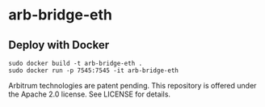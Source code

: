 # arb-bridge-eth

## Deploy with Docker

```
sudo docker build -t arb-bridge-eth .
sudo docker run -p 7545:7545 -it arb-bridge-eth
```

Arbitrum technologies are patent pending. This repository is offered under the Apache 2.0 license. See LICENSE for details.
